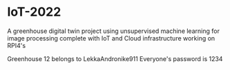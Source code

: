 # IoT-2022
A greenhouse digital twin project using unsupervised machine learning for image processing complete with IoT and Cloud infrastructure working on RPI4's

Greenhouse 12 belongs to LekkaAndronike911
Everyone's password is 1234
